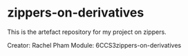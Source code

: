 # zippers-on-derivatives

This is the artefact repository for my project on zippers.

Creator: Rachel Pham
Module: 6CCS3zippers-on-derivatives
